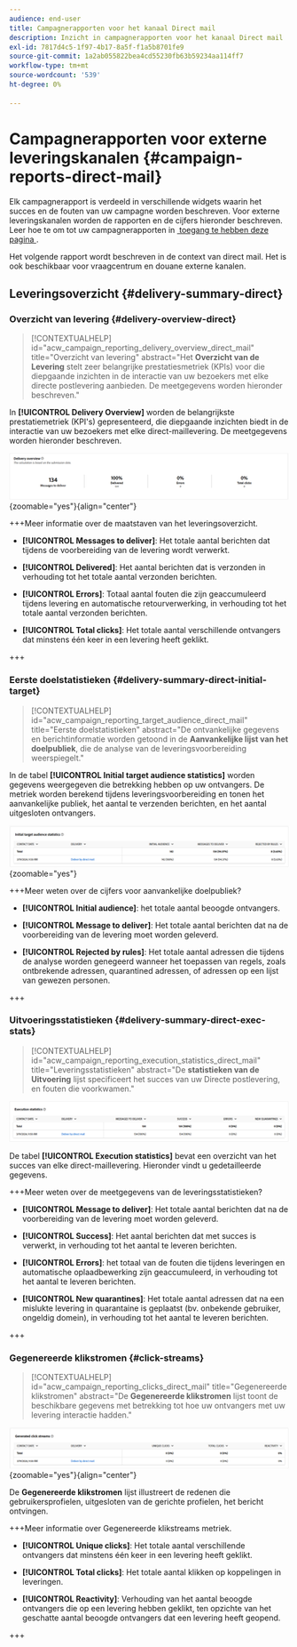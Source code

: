 ```yaml
---
audience: end-user
title: Campagnerapporten voor het kanaal Direct mail
description: Inzicht in campagnerapporten voor het kanaal Direct mail
exl-id: 7817d4c5-1f97-4b17-8a5f-f1a5b8701fe9
source-git-commit: 1a2ab055822bea4cd55230fb63b59234aa114ff7
workflow-type: tm+mt
source-wordcount: '539'
ht-degree: 0%

---
```


# Campagnerapporten voor externe leveringskanalen {#campaign-reports-direct-mail}

Elk campagnerapport is verdeeld in verschillende widgets waarin het succes en de fouten van uw campagne worden beschreven. Voor externe leveringskanalen worden de rapporten en de cijfers hieronder beschreven. Leer hoe te om tot uw campagnerapporten in [&#x200B; toegang te hebben deze pagina &#x200B;](campaign-reports.md).

Het volgende rapport wordt beschreven in de context van direct mail. Het is ook beschikbaar voor vraagcentrum en douane externe kanalen.

## Leveringsoverzicht {#delivery-summary-direct}

### Overzicht van levering {#delivery-overview-direct}

>[!CONTEXTUALHELP]
>id="acw_campaign_reporting_delivery_overview_direct_mail"
>title="Overzicht van levering"
>abstract="Het **Overzicht van de Levering** stelt zeer belangrijke prestatiesmetriek (KPIs) voor die diepgaande inzichten in de interactie van uw bezoekers met elke directe postlevering aanbieden. De meetgegevens worden hieronder beschreven."

In **[!UICONTROL Delivery Overview]** worden de belangrijkste prestatiemetriek (KPI&#39;s) gepresenteerd, die diepgaande inzichten biedt in de interactie van uw bezoekers met elke direct-maillevering. De meetgegevens worden hieronder beschreven.

![&#x200B; Overzicht van de metriek van de campagnelevering van de Directe post &#x200B;](assets/direct-mail-campaign-overview.png){zoomable="yes"}{align="center"}

+++Meer informatie over de maatstaven van het leveringsoverzicht.

* **[!UICONTROL Messages to deliver]**: Het totale aantal berichten dat tijdens de voorbereiding van de levering wordt verwerkt.

* **[!UICONTROL Delivered]**: Het aantal berichten dat is verzonden in verhouding tot het totale aantal verzonden berichten.

* **[!UICONTROL Errors]**: Totaal aantal fouten die zijn geaccumuleerd tijdens levering en automatische retourverwerking, in verhouding tot het totale aantal verzonden berichten.

* **[!UICONTROL Total clicks]**: Het totale aantal verschillende ontvangers dat minstens één keer in een levering heeft geklikt.

+++

### Eerste doelstatistieken {#delivery-summary-direct-initial-target}

>[!CONTEXTUALHELP]
>id="acw_campaign_reporting_target_audience_direct_mail"
>title="Eerste doelstatistieken"
>abstract="De ontvankelijke gegevens en berichtinformatie worden getoond in de **Aanvankelijke lijst van het doelpubliek**, die de analyse van de leveringsvoorbereiding weerspiegelt."

In de tabel **[!UICONTROL Initial target audience statistics]** worden gegevens weergegeven die betrekking hebben op uw ontvangers. De metriek worden berekend tijdens leveringsvoorbereiding en tonen het aanvankelijke publiek, het aantal te verzenden berichten, en het aantal uitgesloten ontvangers.

![&#x200B; Statistieken van het aanvankelijke doelpubliek voor Directe postcampagnes &#x200B;](assets/direct-mail-campaign-target-audience.png){zoomable="yes"}

+++Meer weten over de cijfers voor aanvankelijke doelpubliek?

* **[!UICONTROL Initial audience]**: het totale aantal beoogde ontvangers.

* **[!UICONTROL Message to deliver]**: Het totale aantal berichten dat na de voorbereiding van de levering moet worden geleverd.

* **[!UICONTROL Rejected by rules]**: Het totale aantal adressen die tijdens de analyse worden genegeerd wanneer het toepassen van regels, zoals ontbrekende adressen, quarantined adressen, of adressen op een lijst van gewezen personen.

+++

### Uitvoeringsstatistieken {#delivery-summary-direct-exec-stats}

>[!CONTEXTUALHELP]
>id="acw_campaign_reporting_execution_statistics_direct_mail"
>title="Leveringsstatistieken"
>abstract="De **statistieken van de Uitvoering** lijst specificeert het succes van uw Directe postlevering, en fouten die voorkwamen."

![&#x200B; de statistieken van de Uitvoering voor Directe postcampagnes &#x200B;](assets/direct-mail-campaign-exec.png)

De tabel **[!UICONTROL Execution statistics]** bevat een overzicht van het succes van elke direct-maillevering. Hieronder vindt u gedetailleerde gegevens.

+++Meer weten over de meetgegevens van de leveringsstatistieken?

* **[!UICONTROL Message to deliver]**: Het totale aantal berichten dat na de voorbereiding van de levering moet worden geleverd.

* **[!UICONTROL Success]**: Het aantal berichten dat met succes is verwerkt, in verhouding tot het aantal te leveren berichten.

* **[!UICONTROL Errors]**: het totaal van de fouten die tijdens leveringen en automatische oplaadbewerking zijn geaccumuleerd, in verhouding tot het aantal te leveren berichten.

* **[!UICONTROL New quarantines]**: Het totale aantal adressen dat na een mislukte levering in quarantaine is geplaatst (bv. onbekende gebruiker, ongeldig domein), in verhouding tot het aantal te leveren berichten.

+++

### Gegenereerde klikstromen {#click-streams}

>[!CONTEXTUALHELP]
>id="acw_campaign_reporting_clicks_direct_mail"
>title="Gegenereerde klikstromen"
>abstract="De **Gegenereerde klikstromen** lijst toont de beschikbare gegevens met betrekking tot hoe uw ontvangers met uw levering interactie hadden."

![&#x200B; klik stroomgegevens voor Directe postcampagnes &#x200B;](assets/direct-mail-campaign-clicks.png){zoomable="yes"}{align="center"}

De **Gegenereerde klikstromen** lijst illustreert de redenen die gebruikersprofielen, uitgesloten van de gerichte profielen, het bericht ontvingen.

+++Meer informatie over Gegenereerde klikstreams metriek.

* **[!UICONTROL Unique clicks]**: Het totale aantal verschillende ontvangers dat minstens één keer in een levering heeft geklikt.

* **[!UICONTROL Total clicks]**: Het totale aantal klikken op koppelingen in leveringen.

* **[!UICONTROL Reactivity]**: Verhouding van het aantal beoogde ontvangers die op een levering hebben geklikt, ten opzichte van het geschatte aantal beoogde ontvangers dat een levering heeft geopend.

+++